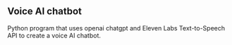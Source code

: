 ## Voice AI chatbot  

Python program that uses openai chatgpt and Eleven Labs Text-to-Speech API to create a voice AI chatbot.